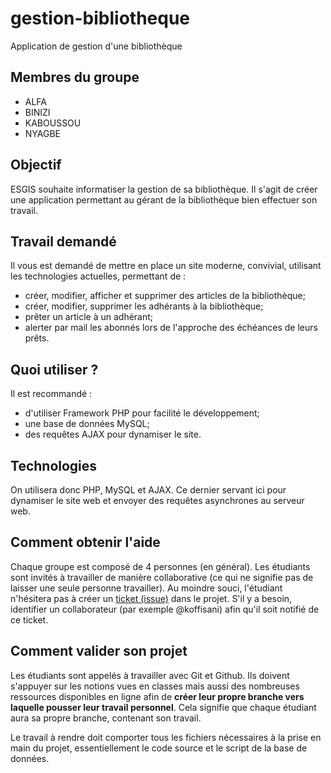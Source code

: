 # gestion-bibliotheque
Application de gestion d'une bibliothèque

## Membres du groupe
- ALFA
- BINIZI
- KABOUSSOU
- NYAGBE

## Objectif
ESGIS souhaite informatiser la gestion de sa bibliothèque. Il s'agit de créer une application permettant au gérant de la bibliothèque bien effectuer son travail.

## Travail demandé
Il vous est demandé de mettre en place un site moderne, convivial, utilisant les technologies actuelles, permettant de : 
- créer, modifier, afficher et supprimer des articles de la bibliothèque;
- créer, modifier, supprimer les adhérants à la bibliothèque;
- prêter un article à un adhérant;
- alerter par mail les abonnés lors de l'approche des échéances de leurs prêts.

## Quoi utiliser ?
Il est recommandé :
- d'utiliser Framework PHP pour facilité le développement;
- une base de données MySQL;
- des requêtes AJAX pour dynamiser le site.

## Technologies
On utilisera donc PHP, MySQL et AJAX. Ce dernier servant ici pour dynamiser le site web et envoyer des requêtes asynchrones au serveur web.

## Comment obtenir l'aide
Chaque groupe est composé de 4 personnes (en général). Les étudiants sont invités à travailler de manière collaborative (ce qui ne signifie pas de laisser une seule personne travailler). Au moindre souci, l'étudiant n'hésitera pas à créer un [ticket (issue)](/issues) dans le projet. S'il y  a besoin, identifier un collaborateur (par exemple @koffisani) afin qu'il soit notifié de ce ticket.

## Comment valider son projet
Les étudiants sont appelés à travailler avec Git et Github. Ils doivent s'appuyer sur les notions vues en classes mais aussi des nombreuses ressources disponibles en ligne afin de **créer leur propre branche vers laquelle pousser leur travail personnel**. Cela signifie que chaque étudiant aura sa propre branche, contenant son travail. 

Le travail à rendre doit comporter tous les fichiers nécessaires à la prise en main du projet, essentiellement le code source et le script de la base de données.
